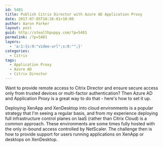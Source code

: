 ```yaml
---
id: 5481
title: Publish Citrix Director with Azure AD Application Proxy
date: 2017-07-05T18:26:01+10:00
author: Aaron Parker
layout: post
guid: http://stealthpuppy.com/?p=5481
permalink: /?p=5481
layers:
  - 'a:1:{s:9:"video-url";s:0:"";}'
categories:
  - Citrix
tags:
  - Application Proxy
  - Azure AD
  - Citrix Director
---
```

Want to provide remote access to Citrix Director and ensure secure access only from trusted devices or multi-factor authentication? Then Azure AD and Application Proxy is a great way to do that - here's how to set it up.

Deploying XenApp and XenDesktop into cloud environments is a popular strategy that I'm seeing a regular basis, and from my experience deploying full infrastructure control planes on IaaS (rather than Citrix Cloud) is a common approach. These environments are some times fully hosted with the only in-bound access controlled by NetScaler. The challenge then is how to provide support for users running applications on XenApp or desktops on XenDesktop.